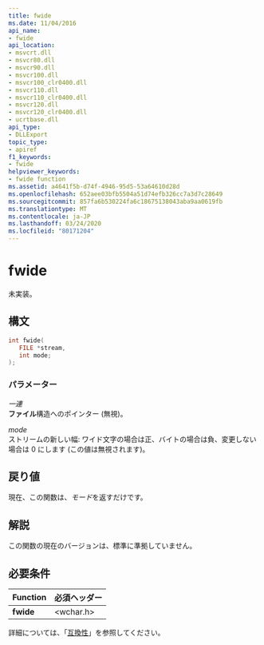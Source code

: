```yaml
---
title: fwide
ms.date: 11/04/2016
api_name:
- fwide
api_location:
- msvcrt.dll
- msvcr80.dll
- msvcr90.dll
- msvcr100.dll
- msvcr100_clr0400.dll
- msvcr110.dll
- msvcr110_clr0400.dll
- msvcr120.dll
- msvcr120_clr0400.dll
- ucrtbase.dll
api_type:
- DLLExport
topic_type:
- apiref
f1_keywords:
- fwide
helpviewer_keywords:
- fwide function
ms.assetid: a4641f5b-d74f-4946-95d5-53a64610d28d
ms.openlocfilehash: 652aee03bfb5504a51d74efb326cc7a3d7c28649
ms.sourcegitcommit: 857fa6b530224fa6c18675138043aba9aa0619fb
ms.translationtype: MT
ms.contentlocale: ja-JP
ms.lasthandoff: 03/24/2020
ms.locfileid: "80171204"
---
```

# <a name="fwide"></a>fwide

未実装。

## <a name="syntax"></a>構文

```C
int fwide(
   FILE *stream,
   int mode;
);
```

### <a name="parameters"></a>パラメーター

*一連*<br/>
**ファイル**構造へのポインター (無視)。

*mode*<br/>
ストリームの新しい幅: ワイド文字の場合は正、バイトの場合は負、変更しない場合は 0 にします (この値は無視されます)。

## <a name="return-value"></a>戻り値

現在、この関数は、*モード*を返すだけです。

## <a name="remarks"></a>解説

この関数の現在のバージョンは、標準に準拠していません。

## <a name="requirements"></a>必要条件

|Function|必須ヘッダー|
|--------------|---------------------|
|**fwide**|\<wchar.h>|

詳細については、「[互換性](../../c-runtime-library/compatibility.md)」を参照してください。
